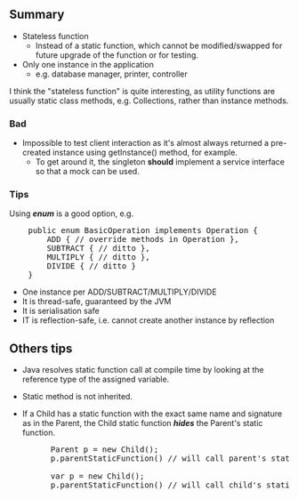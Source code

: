 ## Summary
- Stateless function
    - Instead of a static function, which cannot be modified/swapped for future upgrade of the function or for testing.
- Only one instance in the application
    - e.g. database manager, printer, controller

I think the "stateless function" is quite interesting, as utility functions are usually static class methods, e.g. Collections, rather than instance methods.

### Bad
- Impossible to test client interaction as it's almost always returned a pre-created instance using getInstance() method, for example.
    - To get around it, the singleton **should** implement a service interface so that a mock can be used.
  
### Tips
Using ***enum*** is a good option, e.g.
<pre>
    public enum BasicOperation implements Operation {
        ADD { // override methods in Operation },
        SUBTRACT { // ditto },
        MULTIPLY { // ditto },
        DIVIDE { // ditto }
    }
</pre>

- One instance per ADD/SUBTRACT/MULTIPLY/DIVIDE
- It is thread-safe, guaranteed by the JVM
- It is serialisation safe
- IT is reflection-safe, i.e. cannot create another instance by reflection

## Others tips
- Java resolves static function call at compile time by looking at the reference type of the assigned variable.
- Static method is not inherited. 
- If a Child has a static function with the exact same name and signature as in the Parent, the Child static function ***hides*** the Parent's static function.

    <pre>
        Parent p = new Child();
        p.parentStaticFunction() // will call parent's static function even though the real type is Child
  
        var p = new Child();
        p.parentStaticFunction() // will call child's static function cos var is inferred to be a Child
    </pre>